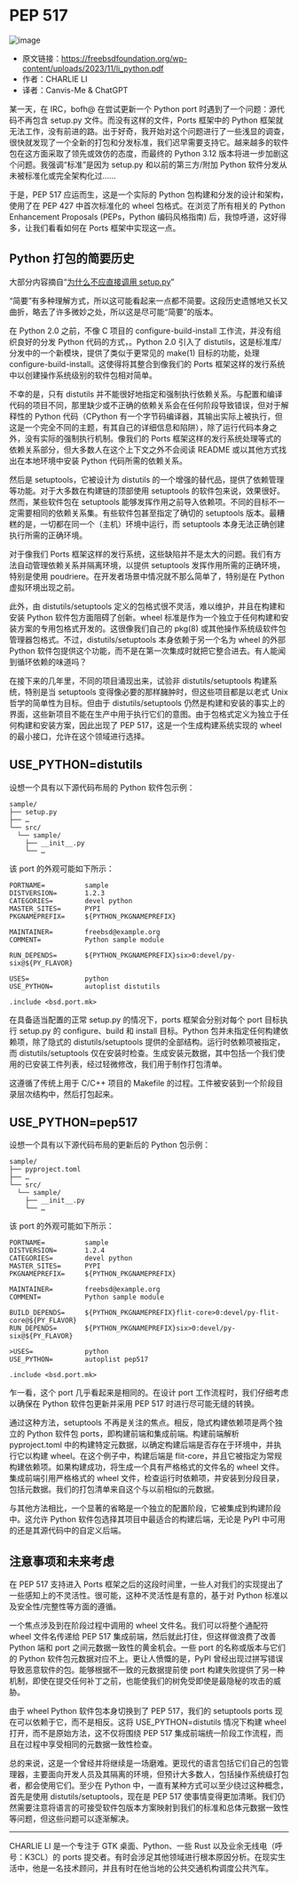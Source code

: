 # PEP 517

![image](https://github.com/Canvis-Me/freebsd-journal-cn/assets/55122738/13314734-7750-4829-9257-e02c12be39ea)


- 原文链接：<https://freebsdfoundation.org/wp-content/uploads/2023/11/li_python.pdf>
- 作者：CHARLIE LI
- 译者：Canvis-Me & ChatGPT

某一天，在 IRC，bofh@ 在尝试更新一个 Python port 时遇到了一个问题：源代码不再包含 setup.py 文件。而没有这样的文件，Ports 框架中的 Python 框架就无法工作，没有前进的路。出于好奇，我开始对这个问题进行了一些浅显的调查，很快就发现了一个全新的打包和分发标准，我们迟早需要支持它。越来越多的软件包在这方面采取了领先或效仿的态度，而最终的 Python 3.12 版本将进一步加剧这个问题。我强调“标准”是因为 setup.py 和以前的第三方/附加 Python 软件分发从未被标准化或完全架构化过……

于是，PEP 517 应运而生，这是一个实际的 Python 包构建和分发的设计和架构，使用了在 PEP 427 中首次标准化的 wheel 包格式。在浏览了所有相关的 Python Enhancement Proposals (PEPs，Python 编码风格指南) 后，我惊呼道，这好得多，让我们看看如何在 Ports 框架中实现这一点。

## Python 打包的简要历史

大部分内容摘自“[为什么不应直接调用 setup.py](https://blog.ganssle.io/articles/2021/10/setup-py-deprecated.html)”

“简要”有多种理解方式，所以这可能看起来一点都不简要。这段历史遗憾地又长又曲折，略去了许多微妙之处，所以这是尽可能“简要”的版本。

在 Python 2.0 之前，不像 C 项目的 configure-build-install 工作流，并没有组织良好的分发 Python 代码的方式，。Python 2.0 引入了 distutils，这是标准库/分发中的一个新模块，提供了类似于更常见的 make(1) 目标的功能，处理 configure-build-install。这使得将其整合到像我们的 Ports 框架这样的发行系统中以创建操作系统级别的软件包相对简单。

不幸的是，只有 distutils 并不能很好地指定和强制执行依赖关系。与配置和编译代码的项目不同，那里缺少或不正确的依赖关系会在任何阶段导致错误，但对于解释性的 Python 代码（CPython 有一个字节码编译器，其输出实际上被执行，但这是一个完全不同的主题，有其自己的详细信息和陷阱），除了运行代码本身之外，没有实际的强制执行机制。像我们的 Ports 框架这样的发行系统处理等式的依赖关系部分，但大多数人在这个上下文之外不会阅读 README 或以其他方式找出在本地环境中安装 Python 代码所需的依赖关系。

然后是 setuptools，它被设计为 distutils 的一个增强的替代品，提供了依赖管理等功能。对于大多数在构建链的顶部使用 setuptools 的软件包来说，效果很好。然而，某些软件包在 setuptools 能够发挥作用之前导入依赖项。不同的目标不一定需要相同的依赖关系集。有些软件包甚至指定了确切的 setuptools 版本。最糟糕的是，一切都在同一个（主机）环境中运行，而 setuptools 本身无法正确创建执行所需的正确环境。

对于像我们 Ports 框架这样的发行系统，这些缺陷并不是太大的问题。我们有方法自动管理依赖关系并隔离环境，以提供 setuptools 发挥作用所需的正确环境，特别是使用 poudriere。在开发者场景中情况就不那么简单了，特别是在 Python 虚拟环境出现之前。

此外，由 distutils/setuptools 定义的包格式很不灵活，难以维护，并且在构建和安装 Python 软件包方面阻碍了创新。wheel 标准是作为一个独立于任何构建和安装方案的专用包格式开发的。这很像我们自己的 pkg(8) 或其他操作系统级软件包管理器包格式。不过，distutils/setuptools 本身依赖于另一个名为 wheel 的外部 Python 软件包提供这个功能，而不是在第一次集成时就把它整合进去。有人能闻到循环依赖的味道吗？

在接下来的几年里，不同的项目涌现出来，试验非 distutils/setuptools 构建系统，特别是当 setuptools 变得像必要的那样臃肿时，但这些项目都是以老式 Unix 哲学的简单性为目标。但由于 distutils/setuptools 仍然是构建和安装的事实上的界面，这些新项目不能在生产中用于执行它们的意图。由于包格式定义为独立于任何构建和安装方案，因此出现了 PEP 517，这是一个生成构建系统实现的 wheel 的最小接口，允许在这个领域进行选择。

## USE_PYTHON=distutils

设想一个具有以下源代码布局的 Python 软件包示例：

```
sample/
├── setup.py
├── …
└── src/
  └── sample/
    ├── __init__.py
    └── …
```

该 port 的外观可能如下所示：

```
PORTNAME=          sample
DISTVERSION=       1.2.3
CATEGORIES=        devel python
MASTER_SITES=      PYPI
PKGNAMEPREFIX=     ${PYTHON_PKGNAMEPREFIX}

MAINTAINER=        freebsd@example.org
COMMENT=           Python sample module

RUN_DEPENDS=       ${PYTHON_PKGNAMEPREFIX}six>0:devel/py-six@${PY_FLAVOR}

USES=              python
USE_PYTHON=        autoplist distutils

.include <bsd.port.mk>
```

在具备适当配置的正常 setup.py 的情况下，ports 框架会分别对每个 port 目标执行 setup.py 的 configure、build 和 install 目标。Python 包并未指定任何构建依赖项，除了隐式的 distutils/setuptools 提供的全部结构。运行时依赖项被指定，而 distutils/setuptools 仅在安装时检查。生成安装元数据，其中包括一个我们使用的已安装工件列表，经过轻微修改，我们用于制作打包清单。

这遵循了传统上用于 C/C++ 项目的 Makefile 的过程。工件被安装到一个阶段目录层次结构中，然后打包起来。

## USE_PYTHON=pep517

设想一个具有以下源代码布局的更新后的 Python 包示例：

```
sample/
├── pyproject.toml
├── …
└── src/
  └── sample/
    ├── __init__.py
    └── …
```

该 port 的外观可能如下所示：

```
PORTNAME=          sample
DISTVERSION=       1.2.4
CATEGORIES=        devel python
MASTER_SITES=      PYPI
PKGNAMEPREFIX=     ${PYTHON_PKGNAMEPREFIX}

MAINTAINER=        freebsd@example.org
COMMENT=           Python sample module

BUILD_DEPENDS=     ${PYTHON_PKGNAMEPREFIX}flit-core>0:devel/py-flit-core@${PY_FLAVOR}
RUN_DEPENDS=       ${PYTHON_PKGNAMEPREFIX}six>0:devel/py-six@${PY_FLAVOR}

>USES=             python
USE_PYTHON=        autoplist pep517

.include <bsd.port.mk>
```

乍一看，这个 port 几乎看起来是相同的。在设计 port 工作流程时，我们仔细考虑以确保在 Python 软件包更新并采用 PEP 517 时进行尽可能无缝的转换。

通过这种方法，setuptools 不再是关注的焦点。相反，隐式构建依赖项是两个独立的 Python 软件包 ports，即构建前端和集成前端。构建前端解析 pyproject.toml 中的构建特定元数据，以确定构建后端是否存在于环境中，并执行它以构建 wheel。在这个例子中，构建后端是 flit-core，并且它被指定为常规构建依赖项。如果构建成功，将生成一个具有严格格式的文件名的 wheel 文件。集成前端引用严格格式的 wheel 文件，检查运行时依赖项，并安装到分段目录，包括元数据。我们的打包清单来自这个与以前相似的元数据。

与其他方法相比，一个显著的省略是一个独立的配置阶段，它被集成到构建阶段中。这允许 Python 软件包选择其项目中最适合的构建后端，无论是 PyPI 中可用的还是其源代码中的自定义后端。

## 注意事项和未来考虑

在 PEP 517 支持进入 Ports 框架之后的这段时间里，一些人对我们的实现提出了一些感知上的不灵活性。很可能，这种不灵活性是有意的，基于对 Python 标准以及安全性/完整性等方面的遵循。

一个焦点涉及到在阶段过程中调用的 wheel 文件名。我们可以将整个通配符 wheel 文件名传递给 PEP 517 集成前端，然后就此打住，但这样做浪费了改善 Python 端和 port 之间元数据一致性的黄金机会。一些 port 的名称或版本与它们的 Python 软件包元数据对应不上。更让人愤慨的是，PyPI 曾经出现过拼写错误导致恶意软件的包。能够根据不一致的元数据提前使 port 构建失败提供了另一种机制，即使在提交任何补丁之前，也能使我们的树免受即使是最隐秘的攻击的威胁。

由于 wheel Python 软件包本身切换到了 PEP 517，我们的 setuptools ports 现在可以依赖于它，而不是相反。这将 USE_PYTHON=distutils 情况下构建 wheel 打开，而不是原始方法，这不仅将围绕 PEP 517 集成前端统一阶段工作流程，而且在过程中享受相同的元数据一致性检查。

总的来说，这是一个曾经并将继续是一场磨难。更现代的语言包括它们自己的包管理器，主要面向开发人员及其隔离的环境，但预计大多数人，包括操作系统级打包者，都会使用它们。至少在 Python 中，一直有某种方式可以至少绕过这种概念，首先是使用 distutils/setuptools，现在是 PEP 517 使事情变得更加清晰。我们仍然需要注意将语言的可接受软件包版本方案映射到我们的标准和总体元数据一致性等问题，但这些问题可以逐渐解决。

---

CHARLIE LI 是一个专注于 GTK 桌面、Python、一些 Rust 以及业余无线电（呼号：K3CL）的 ports 提交者。有时会涉足其他领域进行根本原因分析。在现实生活中，他是一名技术顾问，并且有时在他当地的公共交通机构调度公共汽车。
